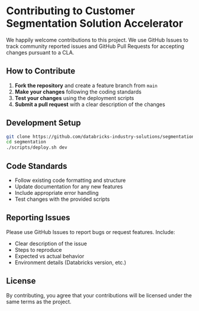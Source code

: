 # Contributing to Customer Segmentation Solution Accelerator

We happily welcome contributions to this project. We use GitHub Issues to track community reported issues and GitHub Pull Requests for accepting changes pursuant to a CLA.

## How to Contribute

1. **Fork the repository** and create a feature branch from `main`
2. **Make your changes** following the coding standards
3. **Test your changes** using the deployment scripts
4. **Submit a pull request** with a clear description of the changes

## Development Setup

```bash
git clone https://github.com/databricks-industry-solutions/segmentation.git
cd segmentation
./scripts/deploy.sh dev
```

## Code Standards

- Follow existing code formatting and structure
- Update documentation for any new features
- Include appropriate error handling
- Test changes with the provided scripts

## Reporting Issues

Please use GitHub Issues to report bugs or request features. Include:
- Clear description of the issue
- Steps to reproduce
- Expected vs actual behavior
- Environment details (Databricks version, etc.)

## License

By contributing, you agree that your contributions will be licensed under the same terms as the project.
